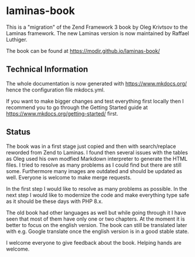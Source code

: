 # laminas-book

This is a "migration" of the Zend Framework 3 book by Oleg Krivtsov to the Laminas framework. The new Laminas version is now
maintained by Raffael Luthiger.

The book can be found at https://modir.github.io/laminas-book/

## Technical Information

The whole documentation is now generated with https://www.mkdocs.org/ hence the configuration file mkdocs.yml.

If you want to make bigger changes and test everything first locally then I recommend you to go through the Getting Started
guide at https://www.mkdocs.org/getting-started/ first.

## Status

The book was in a first stage just copied and then with search/replace reworded from Zend to Laminas.
I found then several issues with the tables as Oleg used his own modfied Markdown interpreter to generate the HTML files.
I tried to resolve as many problems as I could find but there are still some. Furthermore many images are outdated
and should be updated as well. Everyone is welcome to make merge requests.

In the first step I would like to resolve as many problems as possible. In the next step I would like to modernize the code
and make everything type safe as it should be these days with PHP 8.x.

The old book had other languages as well but while going through it I have seen that most of them have only one or two chapters.
At the moment it is better to focus on the english version. The book can still be translated later with e.g. Google translate once
the english version is in a good stable state.

I welcome everyone to give feedback about the book. Helping hands are welcome.